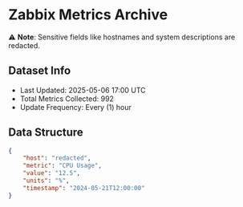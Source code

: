 # Zabbix Metrics Archive

⚠️ **Note**: Sensitive fields like hostnames and system descriptions are redacted.

## Dataset Info
- Last Updated: 2025-05-06 17:00 UTC
- Total Metrics Collected: 992
- Update Frequency: Every (1) hour

## Data Structure
```json
{
    "host": "redacted",
    "metric": "CPU Usage",
    "value": "12.5",
    "units": "%",
    "timestamp": "2024-05-21T12:00:00"
}
```
